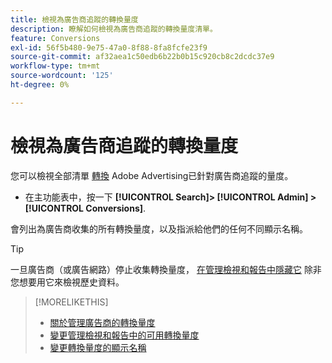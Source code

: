 ```yaml
---
title: 檢視為廣告商追蹤的轉換量度
description: 瞭解如何檢視為廣告商追蹤的轉換量度清單。
feature: Conversions
exl-id: 56f5b480-9e75-47a0-8f88-8fa8fcfe23f9
source-git-commit: af32aea1c50edb6b22b0b15c920cb8c2dcdc37e9
workflow-type: tm+mt
source-wordcount: '125'
ht-degree: 0%

---
```


# 檢視為廣告商追蹤的轉換量度

您可以檢視全部清單 [轉換](/help/search-social-commerce/glossary.md#c-d) Adobe Advertising已針對廣告商追蹤的量度。

* 在主功能表中，按一下 **[!UICONTROL Search]> [!UICONTROL Admin] >[!UICONTROL Conversions]**.

會列出為廣告商收集的所有轉換量度，以及指派給他們的任何不同顯示名稱。

>[!TIP]
>
>一旦廣告商（或廣告網路）停止收集轉換量度， [在管理檢視和報告中隱藏它](conversion-metric-edit-available.md) 除非您想要用它來檢視歷史資料。

>[!MORELIKETHIS]
>
>* [關於管理廣告商的轉換量度](conversion-metric-about.md)
>* [變更管理檢視和報告中的可用轉換量度](conversion-metric-edit-available.md)
>* [變更轉換量度的顯示名稱](conversion-metric-edit-display-name.md)

